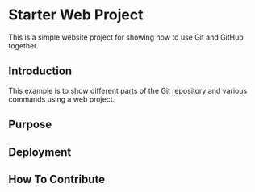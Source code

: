 # Starter Web Project

This is a simple website project for showing how to use Git and GitHub together.
## Introduction

This example is to show different parts of the Git repository and various commands using a web project.
## Purpose
## Deployment
## How To Contribute